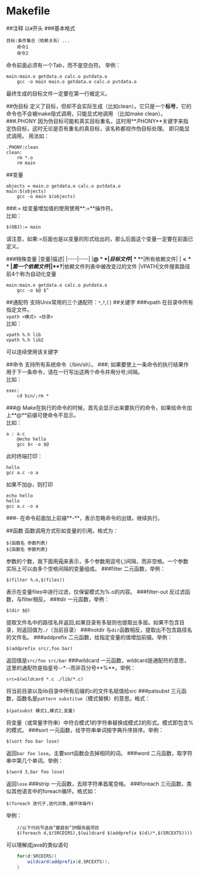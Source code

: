 Makefile
========
##注释
以`#`开头
###基本格式
```
目标:条件集合（依赖关系）...
    命令1
    命令2
```
命令前面必须有一个Tab，而不是空白符。
举例：
```
main:main.o getdata.o calc.o putdata.o
    gcc -o main main.o getdata.o calc.o putdata.o
```
最终生成的目标文件一定要在第一行被定义。

##伪目标
定义了目标，但却不会实际生成（比如clean）。它只是一个**标号**，它的命令也不会被make隐式调用，只能显式地调用
（比如make clean）。
###.PHONY
因为伪目标可能和真实目标重名，这时用**.PHONY**关键字来指定伪目标，这时无论是否有重名的真目标，该名称都视作伪目标处理。
即只能显式调用。
用法如：
```
.PHONY:clean
clean:
    rm *.o
    rm main
```

##变量

```
objects = main.o getdata.o calc.o putdata.o
main:$(objects)
    gcc -o main $(objects)
```
###:=
给变量增加值的使用使用**:=**操作符。  
比如：
```
$(OBJ):= main
```
请注意，如果:=后面也是以变量的形式给出的，那么后面这个变量一定要在前面已定义。

###特殊变量
|变量|描述|
|----|----|
|**$@**|目标文件
|**$^**|所有依赖文件|
|**$<**|第一个依赖文件|
|**$?**|依赖文件列表中被改变过的文件
|VPATH|文件搜索路径
前4个称为自动化变量
```
main:main.o getdata.o calc.o putdata.o
    gcc -o $@ $^
```
##通配符
支持Unix常用的三个通配符：`*`,`?`,`[]`
##关键字
###vpath 
在目录中所有指定文件。  
`vpath <模式> <目录>`  
比如：
```
vpath %.h lib
vpath %.h lib2
```
可以连续使用该关键字

##命令 
支持所有系统命令（/bin/sh）。
###;
如果要使上一条命令的执行结果作用于下一条命令，请在一行写出这两个命令并用分号;间隔。  
比如：
```
exec:
    cd bin/;rm *
```
###@
Make在执行的命令的时候，首先会显示出来要执行的命令，如果给命令加上**@**前缀可使命令不显示。  
比如：
```
a : a.c
    @echo hello
    gcc $< -o $@
```
此时终端打印：
```
hello
gcc a.c -o a
```
如果不加@，则打印
```
echo hello
hello
gcc a.c -o a
```
###- 
在命令前面加上前缀**-**，表示忽略命令的出错，继续执行。

##函数
函数调用方式形如变量的引用。格式为：

	$(函数名 参数列表)
	${函数名 参数列表}
参数的个数，我下面用**元**来表示，多个参数用逗号(*,*)间隔，而非空格。一个参数实际上可以由多个空格间隔的变量组成。
###filter
二元函数，举例：

    $(filter %.o,$(files))
表示在变量files中进行过滤，仅保留模式为%.o的内容。
###filter-out
反过滤函数，与filter相反。
###dir
一元函数，举例：  

	$(dir $@)
提取文件名中的路径名并返回,如果目录有多层则也提取出多层。如果不包含目录，则返回值为`./`（当前目录）
###notdir
与`dir`函数相反，提取出不包含路径名的文件名。
###addprefix
二元函数，给指定变量的值增加前缀。举例：

	$(addprefix src/,foo bar)
返回值是`src/foo src/bar`
###wildcard
一元函数，wildcard是通配符的意思，这里的通配符是指星号--*--而非百分号**%**。举例：

	src=$(wildcard *.c ./lib/*.c)
将当前目录以及lib目录中所有后缀的c的文件名赋值给src
###patsubst
三元函数，函数名是`pattern substitue`（模式替换）的意思。格式：

	$(patsubst 模式1,模式2,变量)
将变量（或常量字符串）中符合模式1的字符串替换成模式2的形式。模式即包含%的模式。
###sort
一元函数，给字符串单词按字典升序排序。举例：

	$(sort foo bar lose)
返回`bar foo lose`。主要sort函数会去掉相同的词。
###word
二元函数，取字符串中第几个单词。举例：

	$(word 3,bar foo lose)
返回`lose`
###strip
一元函数，去除字符串首尾空格。
###foreach
三元函数，类似其他语言中的foreach循环。格式如：

	$(foreach 迭代子,迭代对象,循环体操作)
举例：
```
	//以下代码节选自“蘑菇街”IM服务器项目
	$(foreach d,$(SRCDIRS),$(wildcard $(addprefix $(d)/*,$(SRCEXTS))))
```
可以理解成java的类似语句
```java
	for(d:SRCDIRS){
		wildcard(addprefix(d,SRCEXTS));
	}
```
